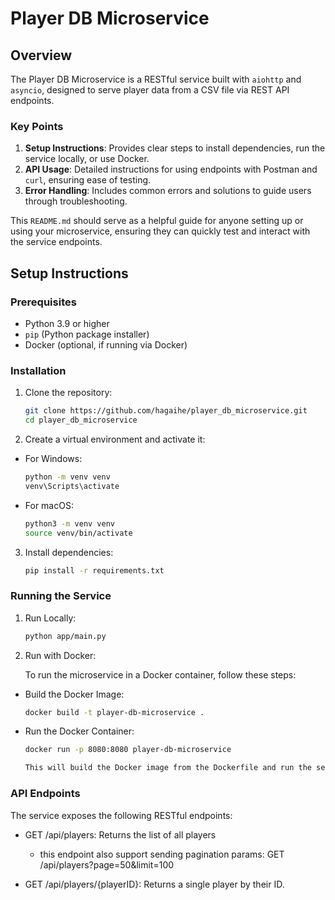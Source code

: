 # Player DB Microservice

## Overview

The Player DB Microservice is a RESTful service built with `aiohttp` and `asyncio`, designed to serve player data from a CSV file via REST API endpoints.


### Key Points

1. **Setup Instructions**: Provides clear steps to install dependencies, run the service locally, or use Docker.
2. **API Usage**: Detailed instructions for using endpoints with Postman and `curl`, ensuring ease of testing.
3. **Error Handling**: Includes common errors and solutions to guide users through troubleshooting.

This `README.md` should serve as a helpful guide for anyone setting up or using your microservice, ensuring they can quickly test and interact with the service endpoints.

## Setup Instructions

### Prerequisites

- Python 3.9 or higher
- `pip` (Python package installer)
- Docker (optional, if running via Docker)

### Installation

1. Clone the repository:

   ```bash
   git clone https://github.com/hagaihe/player_db_microservice.git
   cd player_db_microservice

2. Create a virtual environment and activate it:

- For Windows:
   ```bash
   python -m venv venv
   venv\Scripts\activate

- For macOS:
   ```bash
   python3 -m venv venv
   source venv/bin/activate

3. Install dependencies:
   ```bash
   pip install -r requirements.txt

### Running the Service

1. Run Locally:
   ```bash
   python app/main.py

2. Run with Docker:

   To run the microservice in a Docker container, follow these steps:

- Build the Docker Image:
   ```bash
   docker build -t player-db-microservice .

- Run the Docker Container:
   ```bash
   docker run -p 8080:8080 player-db-microservice

   This will build the Docker image from the Dockerfile and run the service on port 8080.

### API Endpoints
The service exposes the following RESTful endpoints:

- GET /api/players: Returns the list of all players
   - this endpoint also support sending pagination params:
   GET /api/players?page=50&limit=100

- GET /api/players/{playerID}: Returns a single player by their ID.





